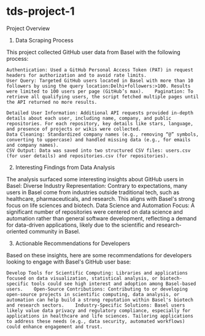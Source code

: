 # tds-project-1

   Project Overview
1. Data Scraping Process

This project collected GitHub user data from Basel with the following process:

    Authentication: Used a GitHub Personal Access Token (PAT) in request headers for authorization and to avoid rate limits.
    User Query: Targeted GitHub users located in Basel with more than 10 followers by using the query location:Delhi+followers:>100. Results were limited to 100 users per page (GitHub’s max).    Pagination: To retrieve all qualifying users, the script fetched multiple pages until the API returned no more results.

    Detailed User Information: Additional API requests provided in-depth details about each user, including name, company, and public repositories. For each repository, key details like stars, language, and presence of projects or wikis were collected.
    Data Cleaning: Standardized company names (e.g., removing “@” symbols, converting to uppercase) and handled missing data (e.g., for emails and company names).
    CSV Output: Data was saved into two structured CSV files: users.csv (for user details) and repositories.csv (for repositories).

2. Interesting Findings from Data Analysis

The analysis surfaced some interesting insights about GitHub users in Basel:
    Diverse Industry Representation: Contrary to expectations, many users in Basel come from industries outside traditional tech, such as healthcare, pharmaceuticals, and research. This aligns with Basel's strong focus on life sciences and biotech.
    Data Science and Automation Focus: A significant number of repositories were centered on data science and automation rather than general software development, reflecting a demand for data-driven applications, likely due to the scientific and research-oriented community in Basel.

3. Actionable Recommendations for Developers

Based on these insights, here are some recommendations for developers looking to engage with Basel's GitHub user base:

    Develop Tools for Scientific Computing: Libraries and applications focused on data visualization, statistical analysis, or biotech-specific tools could see high interest and adoption among Basel-based users.    Open-Source Contributions: Contributing to or developing open-source projects in scientific computing, data analysis, or automation can help build a strong reputation within Basel's biotech and research sectors.    Industry-Specific Solutions: Basel users likely value data privacy and regulatory compliance, especially for applications in healthcare and life sciences. Tailoring applications to address these needs (e.g., data security, automated workflows) could enhance engagement and trust.
